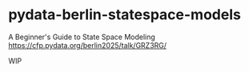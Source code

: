 # pydata-berlin-statespace-models
A Beginner's Guide to State Space Modeling 
https://cfp.pydata.org/berlin2025/talk/GRZ3RG/

WIP
